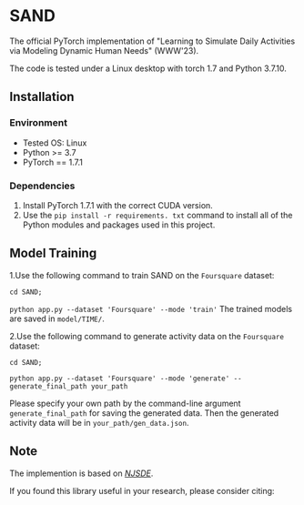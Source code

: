 # SAND
The official PyTorch implementation of "Learning to Simulate Daily Activities via Modeling Dynamic Human Needs" (WWW'23).

The code is tested under a Linux desktop with torch 1.7 and Python 3.7.10.

## Installation

### Environment
- Tested OS: Linux
- Python >= 3.7
- PyTorch == 1.7.1

### Dependencies
1. Install PyTorch 1.7.1 with the correct CUDA version.
2. Use the ``pip install -r requirements. txt`` command to install all of the Python modules and packages used in this project.

## Model Training

1.Use the following command to train SAND on the `Foursquare` dataset: 

``
cd SAND;
``

``
python app.py --dataset 'Foursquare' --mode 'train'
``
The trained models are saved in ``model/TIME/``.



2.Use the following command to generate activity data on the `Foursquare` dataset: 

``
cd SAND;
``

``
python app.py --dataset 'Foursquare' --mode 'generate' --generate_final_path your_path
``

Please specify your own path by the command-line argument ``generate_final_path``  for saving the generated data. Then the generated activity data will be in ``your_path/gen_data.json``.

## Note

The implemention is based on *[NJSDE](https://github.com/000Justin000/torchdiffeq/tree/jj585)*.

If you found this library useful in your research, please consider citing:
